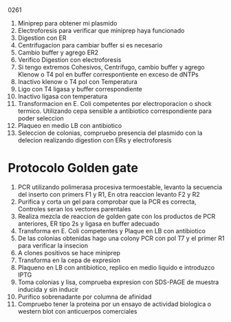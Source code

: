 0261
1. Miniprep para obtener mi plasmido
2. Electroforesis para verificar que miniprep haya funcionado
3. Digestion con ER
4. Centrifugacion para cambiar buffer si es necesario 
5. Cambio buffer y agrego ER2
6. Verifico Digestion con electroforesis
7. Si tengo extremos Cohesivos, Centrifugo, cambio buffer y agrego Klenow o T4 pol en buffer correspontiente en exceso de dNTPs
8. Inactivo klenow o T4 pol con Temperatura
9. Ligo con T4 ligasa y buffer correspondiente
10. Inactivo ligasa con temperatura
11. Transformacion en E. Coli competentes por electroporacion o shock termico. Utilizando cepa sensible a antibiotico correspondiente para poder seleccion
12. Plaqueo en medio LB con antibiotico
13. Seleccion de colonias, compruebo presencia del plasmido con la delecion realizando digestion con ERs y electroforesis


# Protocolo Golden gate
1. PCR utilizando polimerasa procesiva termoestable, levanto la secuencia del inserto con primers F1 y R1, En otra reaccion levanto F2 y R2
2. Purifica y corta un gel para comprobar que la PCR es correcta, Controles seran los vectores parentales
3. Realiza mezcla de reaccion de golden gate con los productos de PCR anteriores, ER tipo 2s y ligasa en buffer adecuado
4. Transforma en E. Coli competentes y Plaque en LB con antibiotico
5. De las colonias obtenidas hago una colony PCR con pol T7 y el primer R1 para verificar la insecion
6. A clones positivos se hace miniprep
7. Transforma en la cepa de expresion 
8. Plaqueno en LB con antibiotico, replico en medio liquido e introduzco IPTG
9. Toma colonias y lisa, comprueba expresion con SDS-PAGE de muestra inducida y sin inducir
10. Purifico sobrenadante por columna de afinidad
11. Compruebo tener la proteina por un ensayo de actividad biologica o western blot con anticuerpos comerciales 